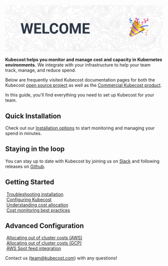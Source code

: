 ![Welcome](images/welcome_image.png)

__Kubecost helps you monitor and manage cost and capacity in Kubernetes environments.__ We integrate with your infrastructure to help your team track, manage, and reduce spend. 

Below are frequently visited Kubecost documentation pages for both the Kubecost [open source project](https://github.com/kubecost/cost-model) as well as the [Commercial Kubecost product](http://kubecost.com).

In this guide, you'll find everything you need to set up Kubecost for your team.

## Quick Installation

Check out our [Installation options](/install) to start monitoring and managing your spend in minutes.

## Staying in the loop

You can stay up to date with Kubecost by joining us on [Slack](https://join.slack.com/t/kubecost/shared_invite/enQtNTA2MjQ1NDUyODE5LWFjYzIzNWE4MDkzMmUyZGU4NjkwMzMyMjIyM2E0NGNmYjExZjBiNjk1YzY5ZDI0ZTNhZDg4NjlkMGRkYzFlZTU) and following releases on [Github](https://github.com/kubecost/cost-analyzer-helm-chart/releases).

## Getting Started

&nbsp;[Troubleshooting installation](/troubleshoot-install.md)  
&nbsp;[Configuring Kubecost](/getting-started.md)  
&nbsp;[Understanding cost allocation](/cost-allocation.md)  
&nbsp;[Cost monitoring best practices](/cost-allocation.md)

## Advanced Configuration
&nbsp;[Allocating out of cluster costs (AWS)](/aws-out-of-cluster.md)  
&nbsp;[Allocating out of cluster costs (GCP)](/gcp-out-of-cluster.md)  
&nbsp;[AWS Spot feed integration](http://blog.kubecost.com/blog/cost-monitoring/)  

Contact us (<team@kubecost.com>) with any questions!
